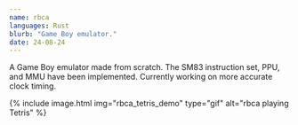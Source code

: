 ```yaml
---
name: rbca
languages: Rust
blurb: "Game Boy emulator."
date: 24-08-24
---
```


A Game Boy emulator made from scratch. The SM83 instruction set, PPU, and MMU have been implemented. Currently working on more accurate clock timing.

{% include image.html img="rbca_tetris_demo" type="gif" alt="rbca playing Tetris" %}
